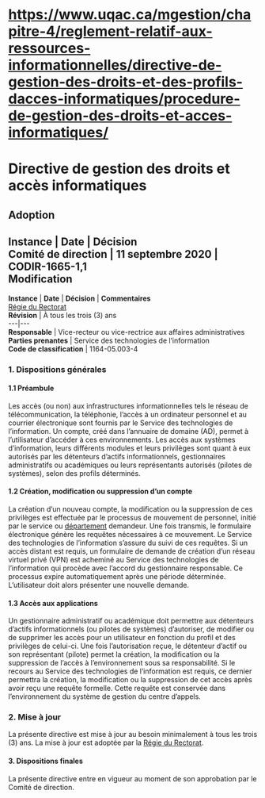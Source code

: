 # https://www.uqac.ca/mgestion/chapitre-4/reglement-relatif-aux-ressources-informationnelles/directive-de-gestion-des-droits-et-des-profils-dacces-informatiques/procedure-de-gestion-des-droits-et-acces-informatiques/

# Directive de gestion des droits et accès informatiques
**Adoption**  
---  
**Instance** | **Date** | **Décision**  
Comité de direction | 11 septembre 2020 | CODIR-1665-1,1  
**Modification**  
---  
**Instance** | **Date** | **Décision** | **Commentaires**  
[Régie du Rectorat](https://www.uqac.ca/mgestion/chapitre-4/reglement-relatif-aux-ressources-informationnelles/directive-de-gestion-des-droits-et-des-profils-dacces-informatiques/procedure-de-gestion-des-droits-et-acces-informatiques/<https:/www.uqac.ca/mgestion/lexique/comite-de-gouvernance/>)  
**Révision** | À tous les trois (3) ans  
---|---  
**Responsable** | Vice-recteur ou vice-rectrice aux affaires administratives  
**Parties prenantes** | Service des technologies de l’information  
**Code de classification** | 1164-05.003-4  
### 1. Dispositions générales
#### 1.1 Préambule
Les accès (ou non) aux infrastructures informationnelles tels le réseau de télécommunication, la téléphonie, l’accès à un ordinateur personnel et au courrier électronique sont fournis par le Service des technologies de l’information. Un compte, créé dans l’annuaire de domaine (AD), permet à l’utilisateur d’accéder à ces environnements. 
Les accès aux systèmes d’information, leurs différents modules et leurs privilèges sont quant à eux autorisés par les détenteurs d’actifs informationnels, gestionnaires administratifs ou académiques ou leurs représentants autorisés (pilotes de systèmes), selon des profils déterminés. 
#### 1.2 Création, modification ou suppression d’un compte
La création d’un nouveau compte, la modification ou la suppression de ces privilèges est effectuée par le processus de mouvement de personnel, initié par le service ou [département](https://www.uqac.ca/mgestion/chapitre-4/reglement-relatif-aux-ressources-informationnelles/directive-de-gestion-des-droits-et-des-profils-dacces-informatiques/procedure-de-gestion-des-droits-et-acces-informatiques/<https:/www.uqac.ca/mgestion/lexique/departement/>) demandeur. Une fois transmis, le formulaire électronique génère les requêtes nécessaires à ce mouvement. Le Service des technologies de l’information s’assure du suivi de ces requêtes. 
Si un accès distant est requis, un formulaire de demande de création d’un réseau virtuel privé (VPN) est acheminé au Service des technologies de l’information qui procède avec l’accord du gestionnaire responsable. Ce processus expire automatiquement après une période déterminée. L’utilisateur doit alors présenter une nouvelle demande.
#### 1.3 Accès aux applications
Un gestionnaire administratif ou académique doit permettre aux détenteurs d’actifs informationnels (ou pilotes de systèmes) d’autoriser, de modifier ou de supprimer les accès pour un utilisateur en fonction du profil et des privilèges de celui-ci.
Une fois l’autorisation reçue, le détenteur d’actif ou son représentant (pilote) permet la création, la modification ou la suppression de l’accès à l’environnement sous sa responsabilité. Si le recours au Service des technologies de l’information est requis, ce dernier permettra la création, la modification ou la suppression de cet accès après avoir reçu une requête formelle. Cette requête est conservée dans l’environnement du système de gestion du centre d’appels.
### 2. Mise à jour
La présente directive est mise à jour au besoin minimalement à tous les trois (3) ans. La mise à jour est adoptée par la [Régie du Rectorat](https://www.uqac.ca/mgestion/chapitre-4/reglement-relatif-aux-ressources-informationnelles/directive-de-gestion-des-droits-et-des-profils-dacces-informatiques/procedure-de-gestion-des-droits-et-acces-informatiques/<https:/www.uqac.ca/mgestion/lexique/comite-de-gouvernance/>).
#### 3. Dispositions finales
La présente directive entre en vigueur au moment de son approbation par le Comité de direction.
